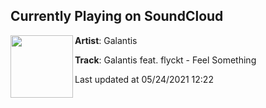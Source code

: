 ## Currently Playing on SoundCloud

[<img align="left" width="100" src="https://i1.sndcdn.com/artworks-nDJMNLUK9kJlJEIQ-FPNkfw-t500x500.jpg">](https://soundcloud.com/wearegalantis/galantis-feat-flyckt-feel-something)

**Artist**: Galantis 

**Track**: Galantis feat. flyckt - Feel Something

Last updated at 05/24/2021 12:22

